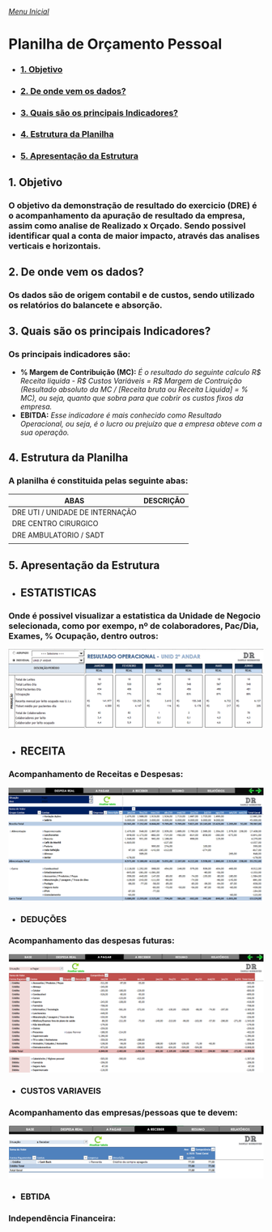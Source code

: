 
###### [Menu Inicial](https://github.com/DaniloRodriigues/Projetos_Excel)

# Planilha de Orçamento Pessoal

- ### [1. Objetivo](#Link1)
- ### [2. De onde vem os dados?](#Link2)
- ### [3. Quais são os principais Indicadores?](#Link3)
- ### [4. Estrutura da Planilha](#Link4)
- ### [5. Apresentação da Estrutura](#Link5)

  
  
<a id="link1"></a>
## 1. Objetivo 
### O objetivo da demonstração de resultado do exercicio (DRE) é o acompanhamento da apuração de resultado da empresa, assim como analise de Realizado x Orçado. Sendo possivel identificar qual a conta de maior impacto, através das analises verticais e horizontais.

<a id="link2"></a>
## 2. De onde vem os dados?
### Os dados são de origem contabil e de custos, sendo utilizado os relatórios do balancete e absorção.

<a id="link3"></a>
## 3. Quais são os principais Indicadores?
### Os principais indicadores são:
- **% Margem de Contribuição (MC):**  *É o resultado do seguinte calculo R$ Receita liquida - R$ Custos Variáveis = R$ Margem de Contruição (Resultado absoluto da MC / [Receita bruta ou  Receita Liquida] = %  MC), ou seja, quanto que sobra para que cobrir os custos fixos da empresa.*
- **EBITDA:** *Esse indicadore é mais conhecido como Resultado Operacional, ou seja, é o lucro ou prejuízo que a empresa obteve com a sua operação.*

<a id="link4"></a>
## 4. Estrutura da Planilha
### A planilha é constituida pelas seguinte abas:  

|ABAS|DESCRIÇÃO|
|--- | -------|
|DRE UTI / UNIDADE DE INTERNAÇÃO | 
|DRE CENTRO CIRURGICO | 
|DRE AMBULATORIO / SADT| 
| |

<a id="link5"></a>
## 5. Apresentação da Estrutura

- ## ESTATISTICAS
### Onde é possivel visualizar a estatistica da Unidade de Negocio selecionada, como por exempo, nº de colaboradores, Pac/Dia, Exames, % Ocupação, dentro outros:
![SCREENSHOT](/Imagens/DRE_Estatisticas.png)  

- ## RECEITA
### Acompanhamento de Receitas e Despesas:
![SCREENSHOT](/Imagens/Analise_Despesas.png)  

- ### DEDUÇÕES
### Acompanhamento das despesas futuras:
![SCREENSHOT](/Imagens/Contas_pagar.png)  

- ### CUSTOS VARIAVEIS
### Acompanhamento das empresas/pessoas que te devem:
![SCREENSHOT](/Imagens/Contas_receber.png) 

- ### EBTIDA
### Independência Financeira:
